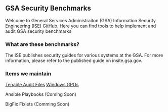## GSA Security Benchmarks

Welcome to General Services Administraiton (GSA) Information Security Engineering (ISE) GitHub. Here you can find tools to help implement and audit GSA security benchmarks

### What are these benchmarks?

The ISE publishes security guides for various systems at the GSA. For more information, please refer to the published guide on insite.gsa.gov.  

### Items we maintain

[Tenable Audit Files](https://github.com/GSA/ISE-TSC-Security-Benchmarks)
[Windows GPOs](https://github.com/GSA/ISE-Security-Benchmark-GPOs)

Ansible Playbooks (Coming Soon)

BigFix Fixlets (Comming Soon)
